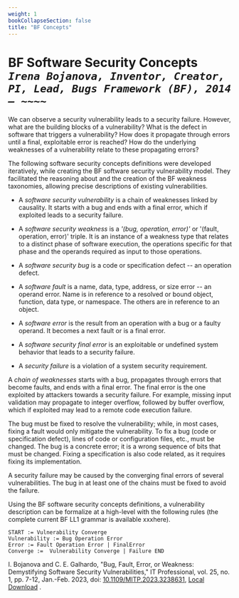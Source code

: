 ```yaml
---
weight: 1
bookCollapseSection: false
title: "BF Concepts"
---
```

# BF Software Security Concepts <br/>_`Irena Bojanova, Inventor, Creator, PI, Lead, Bugs Framework (BF), 2014 – ~~~~`_

We can observe a security vulnerability leads to a security failure. However, what are the building blocks of a vulnerability? What is the defect in software that triggers a vulnerability? How does it propagate through errors until a final, exploitable error is reached? How do the underlying weaknesses of a vulnerability relate to these propagating errors? 

The following software security concepts definitions were developed iteratively, while creating the BF software security vulnerability model. They facilitated the reasoning about and the creation of the BF weakness taxonomies, allowing precise descriptions of existing vulnerabilities. 

*   A _software security vulnerability_ is a chain of weaknesses linked by causality. It starts with a bug and ends with a final error, which if exploited leads to a security failure.

*   A _software security weakness_ is a _'(bug, operation, error)'_ or '(fault, operation, error)' triple. It is an instance of a weakness type that relates to a distinct phase of software execution, the operations specific for that phase and the operands required as input to those operations.

*   A _software security bug_ is a code or specification defect -- an operation defect. 

*   A _software fault_ is a name, data, type, address, or size error -- an operand error. Name is in reference to a resolved or bound object, function, data type, or namespace. The others are in reference to an object.

*   A _software error_ is the result from an operation with a bug or a faulty operand. It becomes a next fault or is a final error.

*   A _software security final error_ is an exploitable or undefined system behavior that leads to a security failure. 

*   A _security failure_ is a violation of a system security requirement. 

A _chain of weaknesses_ starts with a bug, propagates through errors that become faults, and ends with a final error. The final error is the one exploited by attackers towards a security failure. For example, missing input validation may propagate to integer overflow, followed by buffer overflow, which if exploited may lead to a remote code execution failure.

The bug must be fixed to resolve the vulnerability; while, in most cases, fixing a fault would only mitigate the vulnerability. To fix a bug (code or specification defect), lines of code or configuration files, etc., must be changed. The bug is a concrete error; it is a wrong sequence of bits that must be changed. Fixing a specification is also code related, as it requires fixing its implementation. 

A security failure may be caused by the converging final errors of several vulnerabilities. The bug in at least one of the chains must be fixed to avoid the failure.

Using the BF software security concepts definitions, a vulnerability description can be formalize at a high-level with the following rules (the complete current BF LL1 grammar is available xxxhere).
<br/>

    START := Vulnerability Converge
    Vulnerability := Bug Operation Error
    Error := Fault Operation Error | FinalError
    Converge :=  Vulnerability Converge | Failure END
    

I. Bojanova and C. E. Galhardo, "Bug, Fault, Error, or Weakness: Demystifying Software Security Vulnerabilities," IT Professional, vol. 25, no. 1, pp. 7-12, Jan.-Feb. 2023, doi: [10.1109/MITP.2023.3238631](https://doi.ieeecomputersociety.org/10.1109/MITP.2023.3238631), [Local Download](https://tsapps.nist.gov/publication/get_pdf.cfm?pub_id=936191) .

